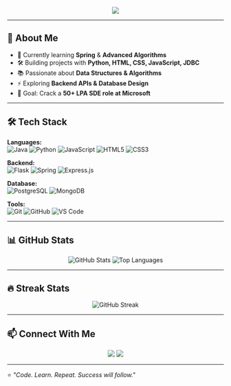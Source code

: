 <!-- Banner / Header -->
<p align="center">
  <img src="https://readme-typing-svg.herokuapp.com?size=25&center=true&vCenter=true&width=600&lines=Hi+I'm+Himanshu+Sekhar+Dikhit;SDE+Aspirant;Java+Developer;Frontend+Developer;Problem+Solver;Always+Learning+New+Things">
</p>

---

## 🚀 About Me
- 🌱 Currently learning **Spring** & **Advanced Algorithms**
- 🛠️ Building projects with **Python, HTML, CSS, JavaScript, JDBC**
- 📚 Passionate about **Data Structures & Algorithms**
- ⚡ Exploring **Backend APIs & Database Design**
- 🎯 Goal: Crack a **50+ LPA SDE role at Microsoft**

---

## 🛠 Tech Stack
**Languages:**  
![Java](https://img.shields.io/badge/Java-orange?style=for-the-badge&logo=java&logoColor=white)
![Python](https://img.shields.io/badge/Python-blue?style=for-the-badge&logo=python&logoColor=white)
![JavaScript](https://img.shields.io/badge/JavaScript-yellow?style=for-the-badge&logo=javascript&logoColor=black)
![HTML5](https://img.shields.io/badge/HTML5-E34F26?style=for-the-badge&logo=html5&logoColor=white)
![CSS3](https://img.shields.io/badge/CSS3-1572B6?style=for-the-badge&logo=css3&logoColor=white)

**Backend:**  
![Flask](https://img.shields.io/badge/Flask-000000?style=for-the-badge&logo=flask&logoColor=white)
![Spring](https://img.shields.io/badge/Spring-6DB33F?style=for-the-badge&logo=spring&logoColor=white)
![Express.js](https://img.shields.io/badge/Express.js-404D59?style=for-the-badge)

**Database:**  
![PostgreSQL](https://img.shields.io/badge/PostgreSQL-316192?style=for-the-badge&logo=postgresql&logoColor=white)
![MongoDB](https://img.shields.io/badge/MongoDB-4EA94B?style=for-the-badge&logo=mongodb&logoColor=white)

**Tools:**  
![Git](https://img.shields.io/badge/Git-F05032?style=for-the-badge&logo=git&logoColor=white)
![GitHub](https://img.shields.io/badge/GitHub-181717?style=for-the-badge&logo=github&logoColor=white)
![VS Code](https://img.shields.io/badge/VS%20Code-007ACC?style=for-the-badge&logo=visualstudiocode&logoColor=white)

---

## 📊 GitHub Stats
<p align="center">
  <img src="https://github-readme-stats.vercel.app/api?username=Himanshu-7299&show_icons=true&theme=radical" alt="GitHub Stats" />
  <img src="https://github-readme-stats.vercel.app/api/top-langs/?username=Himanshu-7299&layout=compact&theme=radical" alt="Top Languages" />
</p>

---

## 🔥 Streak Stats
<p align="center">
  <img src="https://streak-stats.demolab.com?user=Himanshu-7299&theme=radical" alt="GitHub Streak" />
</p>

---

## 📫 Connect With Me
<p align="center">
  <a href="https://www.linkedin.com/in/himanshu-sekhar-dikhit-760023335"><img src="https://img.shields.io/badge/LinkedIn-0077B5?style=for-the-badge&logo=linkedin&logoColor=white"></a>
  <a href="mailto:himanshudikhit7@gmail.com"><img src="https://img.shields.io/badge/Email-D14836?style=for-the-badge&logo=gmail&logoColor=white"></a>
</p>

---

⭐ *"Code. Learn. Repeat. Success will follow."*


<!--
**Himanshu-7299/Himanshu-7299** is a ✨ _special_ ✨ repository because its `README.md` (this file) appears on your GitHub profile.

Here are some ideas to get you started:

- 🔭 I’m currently working on ...
- 🌱 I’m currently learning ...
- 👯 I’m looking to collaborate on ...
- 🤔 I’m looking for help with ...
- 💬 Ask me about ...
- 📫 How to reach me: ...
- 😄 Pronouns: ...
- ⚡ Fun fact: ...
-->
